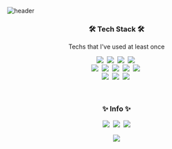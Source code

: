 ![header](https://capsule-render.vercel.app/api?type=soft&color=auto&height=90&section=header&text=Hi%20there,%20I'm%20YeseulHong!&fontSize=30&animation=twinkling)

<h3 align="center">🛠 Tech Stack 🛠</h3>

<p align="center"> Techs that I've used at least once </p>

<p align="center">
  <img src="https://img.shields.io/badge/C-A8B9CC?style=flat-square&logo=C&logoColor=white"/></a>&nbsp 
  <img src="https://img.shields.io/badge/C++-00599C?style=flat-square&logo=C%2B%2B&logoColor=white"/></a>&nbsp
  <img src="https://img.shields.io/badge/C%23-239120?style=flat-square&logo=c-sharp&logoColor=white"/></a>&nbsp
  <img src="https://img.shields.io/badge/Java-007396?style=flat-square&logo=Java&logoColor=white"/></a>&nbsp 
  <br>
  <img src="https://img.shields.io/badge/HTML-239120?style=flat-square&logo=html5&logoColor=white"/></a>&nbsp
  <img src="https://img.shields.io/badge/css-1572B6?style=flat-square&logo=css3&logoColor=white"/></a>&nbsp 
  <img src="https://img.shields.io/badge/Javascript-ffb13b?style=flat-square&logo=javascript&logoColor=white"/></a>&nbsp 
  <img src="https://img.shields.io/badge/Node.js-339933?style=flat-square&logo=Node.js&logoColor=white"/></a>&nbsp
  <img src="https://img.shields.io/badge/React-61DAFB?style=flat-square&logo=React&logoColor=white"/></a>&nbsp
  <br>
  <img src="https://img.shields.io/badge/Android-3DDC84?style=flat-square&logo=android-studio&logoColor=white"/></a>&nbsp
  <img src="https://img.shields.io/badge/Mysql-4479A1?style=flat-square&logo=MySql&logoColor=white"/></a>&nbsp 
  <img src="https://img.shields.io/badge/AWS-333664?style=flat-square&logo=amazon-aws&logoColor=white"/></a>&nbsp 
</p>

<br>
<h3 align="center"> ✨ Info ✨</h3>
<p align="center">
  <a href="https://blog.naver.com/ghd8119"><img src="https://img.shields.io/badge/Naver%20Blog-00C43B?style=flat-square&logo=Blogger&logoColor=white&link=https://blog.naver.com/ghd8119"/></a>&nbsp
  <a href="https://www.instagram.com/study_yeseul_18/"><img src="https://img.shields.io/badge/Instagram-E4405F?style=flat-square&logo=Instagram&logoColor=white&link=https://www.instagram.com/study_yeseul_18/"/></a>&nbsp
  <a href="mailto:ghd8119@naver.com"><img src="https://img.shields.io/badge/Naver%20Mail-00C43B?style=flat-square&logo=Gmail&logoColor=white&link=ghd8119@naver.com"/></a>
</p>

<p align="center">
  <img src="https://github-readme-stats.vercel.app/api?username=HongYeseul&hide=contribs,prs&show_icons=true&theme=graywhite"/>
</p>

<!--
**HongYeseul/HongYeseul** is a ✨ _special_ ✨ repository because its `README.md` (this file) appears on your GitHub profile.

Here are some ideas to get you started:

- 🔭 I’m currently working on ...
- 🌱 I’m currently learning ...
- 👯 I’m looking to collaborate on ...
- 🤔 I’m looking for help with ...
- 💬 Ask me about ...
- 📫 How to reach me: ...
- 😄 Pronouns: ...
- ⚡ Fun fact: ...
-->
